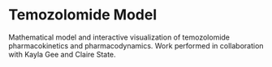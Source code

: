 # Temozolomide Model

Mathematical model and interactive visualization of temozolomide pharmacokinetics and pharmacodynamics. Work performed in collaboration with Kayla Gee and Claire State.
